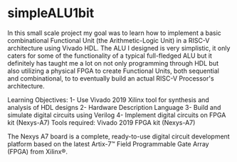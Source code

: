 # simpleALU1bit

In this small scale project my goal was to learn how to implement a basic combinational Functional Unit (the Arithmetic-Logic Unit) in a RISC-V architecture using Vivado HDL.
The ALU I designed is very simplistic, it only caters for some of the functionality of a typical full-fledged ALU but it definitely has taught me a lot on not only programming through HDL but also utilizing a physical FPGA to create Functional Units, both sequential and combinational, to to eventually build an actual RISC-V Processor's architecture.

Learning Objectives:
1- Use Vivado 2019 Xilinx tool for synthesis and analysis of HDL designs
2- Hardware Description Language
3- Build and simulate digital circuits using Verilog
4- Implement digital circuits on FPGA kit (Nexys-A7)
Tools required:
Vivado 2019
FPGA kit (Nexys-A7)

The Nexys A7 board is a complete, ready-to-use digital circuit development platform based on the
latest Artix-7™ Field Programmable Gate Array (FPGA) from Xilinx®.
